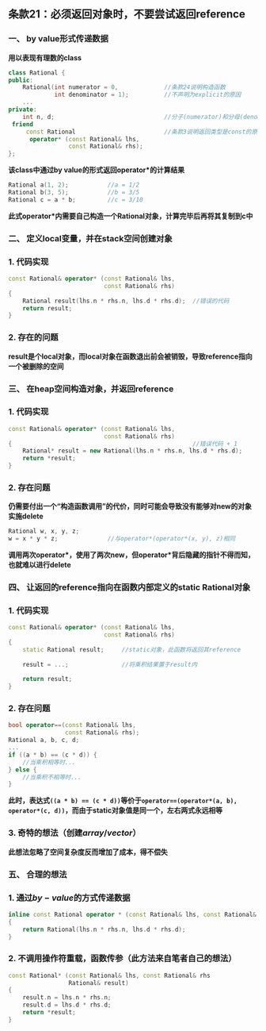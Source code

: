 ## 条款21：必须返回对象时，不要尝试返回reference

### 一、 by value形式传递数据

**用以表现有理数的class**

```C++
class Rational {
public:
    Rational(int numerator = 0,				//条款24说明构造函数
             int denominator = 1);			//不声明为explicit的原因
    ...
private:
    int n, d;								//分子(numerator)和分母(denominator)
 friend
     const Rational							//条款3说明返回类型是const的原因
      operator* (const Rational& lhs,
                 const Rational& rhs);
};
```

**该class中通过by value的形式返回operator*的计算结果**

```C++
Rational a(1, 2);			//a = 1/2
Rational b(3, 5);			//b = 3/5
Rational c = a * b;			//c = 3/10
```

**此式operator*内需要自己构造一个Rational对象，计算完毕后再将其复制到c中**



### 二、 定义local变量，并在stack空间创建对象

### 1. 代码实现

```C++
const Rational& operator* (const Rational& lhs,
                           const Rational& rhs)
{
    Rational result(lhs.n * rhs.n, lhs.d * rhs.d);	//错误的代码
    return result;
}
```

### 2. 存在的问题

**result是个local对象，而local对象在函数退出前会被销毁，导致reference指向一个被删除的空间**



### 三、 在heap空间构造对象，并返回reference

### 1. 代码实现

```C++
const Rational& operator* (const Rational& lhs,
                           const Rational& rhs)
{													//错误代码 + 1
    Rational* result = new Rational(lhs.n * rhs.n, lhs.d * rhs.d);
    return *result;
}
```

### 2. 存在问题

**仍需要付出一个“构造函数调用”的代价，同时可能会导致没有能够对new的对象实施delete**

```C++
Rational w, x, y, z;
w = x * y * z;				//与operator*(operator*(x, y), z)相同
```

**调用两次operator\*，使用了两次new，但operator\*背后隐藏的指针不得而知，也就难以进行delete**



### 四、 让返回的reference指向在函数内部定义的static Rational对象

### 1. 代码实现

```C++
const Rational& operator* (const Rational& lhs,
                           const Rational& rhs)
{
    static Rational result;		//static对象，此函数将返回其reference
    
    result = ...;				//将乘积结果置于result内
    
    return result;
}
```

### 2. 存在问题

```C++
bool operator==(const Rational& lhs,
                const Rational& rhs);
Rational a, b, c, d;
...
if ((a * b) == (c * d)) {
    //当乘积相等时...
} else {
    //当乘积不相等时...
}
```

**此时，表达式`((a * b) == (c * d))`等价于`operator==(operator*(a, b), operator*(c, d))`，而由于static对象值是同一个，左右两式永远相等**

### 3. 奇特的想法（创建$array/vector$）

**此想法忽略了空间复杂度反而增加了成本，得不偿失**



### 五、 合理的想法

### 1. 通过$by-value$的方式传递数据

```C++
inline const Rational operator * (const Rational& lhs, const Rational& rhs)
{
    return Rational(lhs.n * rhs.n, lhs.d * rhs.d);
}
```

### 2. 不调用操作符重载，函数传参（此方法来自笔者自己的想法）

```C++
const Rational* (const Rational& lhs, const Rational& rhs
                 Rational& result)
{
	result.n = lhs.n * rhs.n;
    result.d = lhs.d * rhs.d;
    return *result;
}
```

